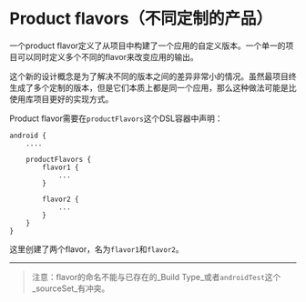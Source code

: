 # Product flavors（不同定制的产品）

一个product flavor定义了从项目中构建了一个应用的自定义版本。一个单一的项目可以同时定义多个不同的flavor来改变应用的输出。

这个新的设计概念是为了解决不同的版本之间的差异非常小的情况。虽然最项目终生成了多个定制的版本，但是它们本质上都是同一个应用，那么这种做法可能是比使用库项目更好的实现方式。

Product flavor需要在`productFlavors`这个DSL容器中声明：

    android {
        ....

        productFlavors {
            flavor1 {
                ...
            }

            flavor2 {
                ...
            }
        }
    }

这里创建了两个flavor，名为`flavor1`和`flavor2`。

---

> 注意：flavor的命名不能与已存在的_Build Type_或者`androidTest`这个_sourceSet_有冲突。
